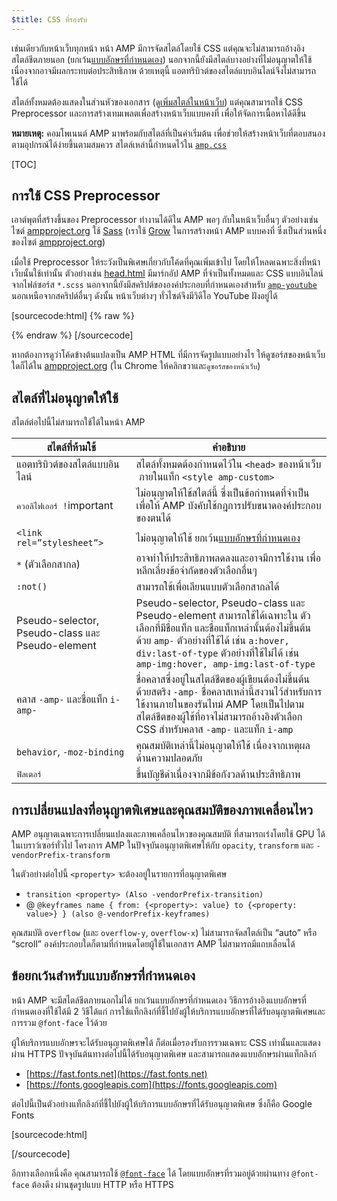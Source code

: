 ```yaml
---
$title: CSS ที่รองรับ
---
```



เช่นเดียวกับหน้าเว็บทุกหน้า หน้า AMP มีการจัดสไตล์โดยใช้ CSS
แต่คุณจะไม่สามารถอ้างอิงสไตล์ชีตภายนอก
(ยกเว้น[แบบอักษรที่กำหนดเอง](#the-custom-fonts-exception))
นอกจากนี้ยังมีสไตล์บางอย่างที่ไม่อนุญาตให้ใช้เนื่องจากอาจมีผลกระทบต่อประสิทธิภาพ
 ด้วยเหตุนี้ แอตทริบิวต์ของสไตล์แบบอินไลน์จึงไม่สามารถใช้ได้

สไตล์ทั้งหมดต้องแสดงในส่วนหัวของเอกสาร
(ดู[เพิ่มสไตล์ในหน้าเว็บ](/docs/guides/validate.html#add-styles-to-a-page))
แต่คุณสามารถใช้ CSS Preprocessor และการสร้างเทมเพลตเพื่อสร้างหน้าเว็บแบบคงที่
เพื่อให้จัดการเนื้อหาได้ดีขึ้น

**หมายเหตุ:**
คอมโพเนนต์ AMP มาพร้อมกับสไตล์ที่เป็นค่าเริ่มต้น
เพื่อช่วยให้สร้างหน้าเว็บที่ตอบสนองตามอุปกรณ์ได้ง่ายขึ้นตามสมควร
สไตล์เหล่านี้กำหนดไว้ใน
[`amp.css`](https://github.com/ampproject/amphtml/blob/master/css/amp.css)

[TOC]

## การใช้ CSS Preprocessor

เอาต์พุตที่สร้างขึ้นของ Preprocessor ทำงานได้ดีใน AMP พอๆ กับในหน้าเว็บอื่นๆ
ตัวอย่างเช่น ไซต์ [ampproject.org](https://www.ampproject.org/) ใช้
[Sass](http://sass-lang.com/)
(เราใช้ <a href="http://grow.io/"><span class="notranslate">Grow</span></a> ในการสร้างหน้า AMP แบบคงที่
ซึ่งเป็นส่วนหนึ่งของไซต์ [ampproject.org](https://www.ampproject.org/))

เมื่อใช้ Preprocessor
ให้ระวังเป็นพิเศษเกี่ยวกับโค้ดที่คุณเพิ่มเข้าไป โดยให้โหลดเฉพาะสิ่งที่หน้าเว็บนั้นใช้เท่านั้น
ตัวอย่างเช่น
[head.html](https://github.com/ampproject/docs/blob/master/views/partials/head.html)
มีมาร์กอัป AMP ที่จำเป็นทั้งหมดและ CSS แบบอินไลน์จากไฟล์ซอร์ส `*.scss`
นอกจากนี้ยังมีสคริปต์ขององค์ประกอบที่กำหนดเองสำหรับ
[`amp-youtube`](/docs/reference/extended/amp-youtube.html) นอกเหนือจากสคริปต์อื่นๆ
ดังนั้น หน้าเว็บต่างๆ ทั่วไซต์จึงมีวิดีโอ YouTube ฝังอยู่ได้

[sourcecode:html] {% raw %} 
<head>
  <meta charset="utf-8">
  <meta name="viewport" content="width=device-width,minimum-scale=1,initial-scale=1">
  <meta content="IE=Edge" http-equiv="X-UA-Compatible">
  <meta property="og:description" content="{% if doc.description %}{{doc.description}} – {% endif %}Accelerated Mobile Pages Project">
  <meta name="description" content="{% if doc.description %}{{doc.description}} – {% endif %}Accelerated Mobile Pages Project">

  <title>Accelerated Mobile Pages Project</title>
  <link rel="shortcut icon" href="/static/img/amp_favicon.png">
  <link rel="canonical" href="https://www.ampproject.org{{doc.url.path}}">
  <link href="https://fonts.googleapis.com/css?family=Roboto:200,300,400,500,700" rel="stylesheet" type="text/css">
  <style amp-custom>
  {% include "/assets/css/main.min.css" %}
  </style>

  <style amp-boilerplate>body{-webkit-animation:-amp-start 8s steps(1,end) 0s 1 normal both;-moz-animation:-amp-start 8s steps(1,end) 0s 1 normal both;-ms-animation:-amp-start 8s steps(1,end) 0s 1 normal both;animation:-amp-start 8s steps(1,end) 0s 1 normal both}@-webkit-keyframes -amp-start{from{visibility:hidden}to{visibility:visible}}@-moz-keyframes -amp-start{from{visibility:hidden}to{visibility:visible}}@-ms-keyframes -amp-start{from{visibility:hidden}to{visibility:visible}}@-o-keyframes -amp-start{from{visibility:hidden}to{visibility:visible}}@keyframes -amp-start{from{visibility:hidden}to{visibility:visible}}</style><noscript><style amp-boilerplate>body{-webkit-animation:none;-moz-animation:none;-ms-animation:none;animation:none}</style></noscript>
  <script async src="https://cdn.ampproject.org/v0.js"></script>
  <script async custom-element="amp-carousel" src="https://cdn.ampproject.org/v0/amp-carousel-0.1.js"></script>
  <script async custom-element="amp-analytics" src="https://cdn.ampproject.org/v0/amp-analytics-0.1.js"></script>
  <script async custom-element="amp-lightbox" src="https://cdn.ampproject.org/v0/amp-lightbox-0.1.js"></script>
  <script async custom-element="amp-youtube" src="https://cdn.ampproject.org/v0/amp-youtube-0.1.js"></script>
  <script async custom-element="amp-sidebar" src="https://cdn.ampproject.org/v0/amp-sidebar-0.1.js"></script>
  <script async custom-element="amp-iframe" src="https://cdn.ampproject.org/v0/amp-iframe-0.1.js"></script>
</head>
{% endraw %} [/sourcecode]

หากต้องการดูว่าโค้ดข้างต้นแปลงเป็น AMP HTML ที่มีการจัดรูปแบบอย่างไร
ให้ดูซอร์สของหน้าเว็บใดก็ได้ใน [ampproject.org](https://www.ampproject.org/)
(ใน Chrome ให้คลิกขวาและ`ดูซอร์สของหน้าเว็บ`)

## สไตล์ที่ไม่อนุญาตให้ใช้

สไตล์ต่อไปนี้ไม่สามารถใช้ได้ในหน้า AMP

<table>
  <thead>
    <tr>
      <th data-th="Banned style">สไตล์ที่ห้ามใช้</th>
      <th data-th="Description">คำอธิบาย</th>
    </tr>
  </thead>
  <tbody>
    <tr>
      <td data-th="Banned style">แอตทริบิวต์ของสไตล์แบบอินไลน์</td>
      <td data-th="Description">สไตล์ทั้งหมดต้องกำหนดไว้ใน <code>&lt;head&gt;</code> ของหน้าเว็บ
       ภายในแท็ก <code>&lt;style amp-custom&gt;</code></td>
    </tr>
    <tr>
      <td data-th="Banned style"><code>ควอลิไฟเออร์ !</code>important </td>
      <td data-th="Description">ไม่อนุญาตให้ใช้สไตล์นี้
      ซึ่งเป็นข้อกำหนดที่จำเป็นเพื่อให้ AMP บังคับใช้กฎการปรับขนาดองค์ประกอบของตนได้</td>
    </tr>
    <tr>
      <td data-th="Banned style"><code>&lt;link rel=”stylesheet”&gt;</code></td>
      <td data-th="Description">ไม่อนุญาตให้ใช้ ยกเว้น<a href="#the-custom-fonts-exception">แบบอักษรที่กำหนดเอง</a></td>
    </tr>
    <tr>
      <td data-th="Banned style"><code>*</code> (ตัวเลือกสากล)</td>
      <td data-th="Description">อาจทำให้ประสิทธิภาพลดลงและอาจมีการใช้งาน
      เพื่อหลีกเลี่ยงข้อจำกัดของตัวเลือกอื่นๆ</td>
    </tr>
    <tr>
      <td data-th="Banned style"><code>:not()</code></td>
      <td data-th="Description">สามารถใช้เพื่อเลียนแบบตัวเลือกสากลได้</td>
    </tr>
    <tr>
      <td data-th="Banned style">Pseudo-selector, Pseudo-class และ Pseudo-element</td>
      <td data-th="Description">Pseudo-selector, Pseudo-class และ Pseudo-element สามารถใช้ได้เฉพาะใน
      ตัวเลือกที่มีชื่อแท็ก และชื่อแท็กเหล่านั้นต้องไม่ขึ้นต้นด้วย <code>amp-</code>
      ตัวอย่างที่ใช้ได้ เช่น <code>a:hover, div:last-of-type</code>
      ตัวอย่างที่ใช้ไม่ได้ เช่น <code>amp-img:hover, amp-img:last-of-type</code></td>
    </tr>
    <tr>
      <td data-th="Banned style">คลาส <code>-amp-</code> และชื่อแท็ก <code>i-amp-</code></td>
      <td data-th="Description">ชื่อคลาสซึ่งอยู่ในสไตล์ชีตของผู้เขียนต้องไม่ขึ้นต้นด้วยสตริง <code>-amp-</code> ชื่อคลาสเหล่านี้สงวนไว้สำหรับการใช้งานภายในของรันไทม์ AMP โดยเป็นไปตามสไตล์ชีตของผู้ใช้ที่อาจไม่สามารถอ้างอิงตัวเลือก CSS สำหรับคลาส <code>-amp-</code> และแท็ก <code>i-amp</code></td>
    </tr>
    <tr>
      <td data-th="Banned style"><code>behavior</code>, <code>-moz-binding</code></td>
      <td data-th="Description">คุณสมบัติเหล่านี้ไม่อนุญาตให้ใช้
      เนื่องจากเหตุผลด้านความปลอดภัย</td>
    </tr>
    <tr>
      <td data-th="Banned style"><code>ฟิลเตอร์</code></td>
      <td data-th="Description">ขึ้นบัญชีดำเนื่องจากมีข้อกังวลด้านประสิทธิภาพ</td>
    </tr>
  </tbody>
</table>

## การเปลี่ยนแปลงที่อนุญาตพิเศษและคุณสมบัติของภาพเคลื่อนไหว

AMP อนุญาตเฉพาะการเปลี่ยนแปลงและภาพเคลื่อนไหวของคุณสมบัติ
ที่สามารถเร่งโดยใช้ GPU ได้ในเบราว์เซอร์ทั่วไป
โครงการ AMP ในปัจจุบันอนุญาตพิเศษให้กับ `opacity`, `transform`
และ `-vendorPrefix-transform`

ในตัวอย่างต่อไปนี้ `<property>` จะต้องอยู่ในรายการที่อนุญาตพิเศษ

* `transition <property> (Also -vendorPrefix-transition)`
* @ `@keyframes name { from: {<property>: value} to {<property: value>} } (also @-vendorPrefix-keyframes)`

คุณสมบัติ `overflow` (และ `overflow-y`, `overflow-x`)
ไม่สามารถจัดสไตล์เป็น <span class="notranslate">“auto”</span> หรือ <span class="notranslate">“scroll”</span>
องค์ประกอบใดก็ตามที่กำหนดโดยผู้ใช้ในเอกสาร AMP ไม่สามารถมีแถบเลื่อนได้

## ข้อยกเว้นสำหรับแบบอักษรที่กำหนดเอง

หน้า AMP จะมีสไตล์ชีตภายนอกไม่ได้ ยกเว้นแบบอักษรที่กำหนดเอง
วิธีการอ้างอิงแบบอักษรที่กำหนดเองที่ใช้ได้มี 2 วิธีได้แก่
การใช้แท็กลิงก์ที่ชี้ไปยังผู้ให้บริการแบบอักษรที่ได้รับอนุญาตพิเศษและการรวม `@font-face` ไว้ด้วย

ผู้ให้บริการแบบอักษรจะได้รับอนุญาตพิเศษได้
ก็ต่อเมื่อรองรับการรวมเฉพาะ CSS เท่านั้นและแสดงผ่าน HTTPS
ปัจจุบันต้นทางต่อไปนี้ได้รับอนุญาตพิเศษ
และสามารถแสดงแบบอักษรผ่านแท็กลิงก์

* [https://fast.fonts.net](https://fast.fonts.net)
* [https://fonts.googleapis.com](https://fonts.googleapis.com)

ต่อไปนี้เป็นตัวอย่างแท็กลิงก์ที่ชี้ไปยังผู้ให้บริการแบบอักษรที่ได้รับอนุญาตพิเศษ ซึ่งก็คือ Google Fonts

[sourcecode:html]
<link rel="stylesheet" href="https://fonts.googleapis.com/css?family=Tangerine">
[/sourcecode]

อีกทางเลือกหนึ่งคือ คุณสามารถใช้ [`@font-face`](https://developer.mozilla.org/en-US/docs/Web/CSS/@font-face) ได้
โดยแบบอักษรที่รวมอยู่ด้วยผ่านทาง `@font-face` ต้องดึง
ผ่านชุดรูปแบบ HTTP หรือ HTTPS
